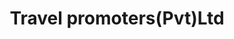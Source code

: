 ---
title: "Travel promoters(Pvt)Ltd"
url: /karachi/travel-promoters-pvt-ltd/
shop: travel agency
---